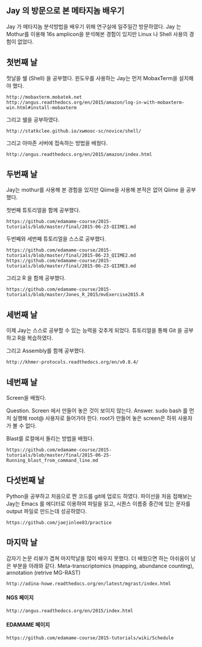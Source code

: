## Jay 의 방문으로 본 메타지놈 배우기
Jay 가 메타지놈 분석방법을 배우기 위해 연구실에 일주일간 방문하였다. Jay 는 Mothur를 이용해 16s amplicon을 분석해본 경험이 있지만 Linux 나 Shell 사용의 경험이 없었다. 

## 첫번째 날 
첫날을 쉘 (Shell) 을 공부했다. 윈도우를 사용하는 Jay는 먼저 MobaxTerm을 설치해야 했다. 
```
http://mobaxterm.mobatek.net
http://angus.readthedocs.org/en/2015/amazon/log-in-with-mobaxterm-win.html#install-mobaxterm
```
그리고 쉘을 공부하였다. 
```
http://statkclee.github.io/xwmooc-sc/novice/shell/
```
그리고 아마존 서버에 접속하는 방법을 배웠다.
```
http://angus.readthedocs.org/en/2015/amazon/index.html
```
## 두번째 날
Jay는 mothur를 사용해 본 경험을 있지만 Qiime을 사용해 본적은 없어 Qiime 을 공부했다. 

첫번째 튜토리얼을 함께 공부했다. 
```
https://github.com/edamame-course/2015-tutorials/blob/master/final/2015-06-23-QIIME1.md
```
두번째와 세번째 튜토리얼을 스스로 공부했다.
```
https://github.com/edamame-course/2015-tutorials/blob/master/final/2015-06-23_QIIME2.md
https://github.com/edamame-course/2015-tutorials/blob/master/final/2015-06-23-QIIME3.md
```
그리고 R 을 함께 공부했다.
```
https://github.com/edamame-course/2015-tutorials/blob/master/Jones_R_2015/mvExercise2015.R
```
## 세번째 날
이제 Jay는 스스로 공부할 수 있는 능력을 갖추게 되었다. 튜토리얼을 통해 Git 을 공부하고 R을 복습하였다.

그리고 Assembly를 함께 공부했다.
```
http://khmer-protocols.readthedocs.org/en/v0.8.4/
```
## 네번째 날 
Screen을 배웠다. 

Question. Screen 에서 만들어 놓은 것이 보이지 않는다.
Answer. sudo bash 를 먼저 실행해 root@ 사용자로 들어가야 한다. root가 만들어 놓은 screen은 하위 사용자가 볼 수 없다. 

Blast를 로컬에서 돌리는 방법을 배웠다. 
```
https://github.com/edamame-course/2015-tutorials/blob/master/final/2015-06-25-Running_blast_from_command_line.md
```

## 다섯번째 날 
Python을 공부하고 처음으로 짠 코드를 git에 업로드 하였다. 파이선을 처음 접해보는 Jay는 Emacs 를 에디터로 이용하여 파일을 읽고, 시퀀스 이름중 중간에 있는 문자를 output 파일로 만드는데 성공하였다. 
```
https://github.com/jaejinlee83/practice
```

## 마지막 날
갑자기 논문 리뷰가 겹쳐 마지막날을 많이 배우지 못했다. 더 배웠으면 하는 아쉬움이 남은 부분을 아래와 같다.
Meta-transcriptomics (mapping, abundance counting), annotation (retrive MG-RAST) 
```
http://adina-howe.readthedocs.org/en/latest/mgrast/index.html
```


#### NGS 페이지
```
http://angus.readthedocs.org/en/2015/index.html
```

#### EDAMAME 페이지
```
https://github.com/edamame-course/2015-tutorials/wiki/Schedule
```
